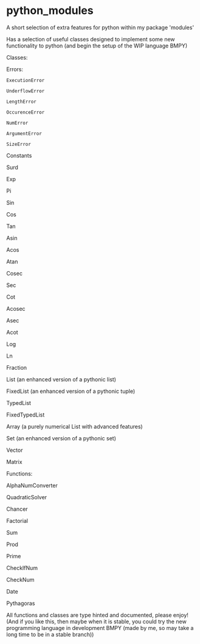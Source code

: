 # python_modules
A short selection of extra features for python within my package 'modules'


Has a selection of useful classes designed to implement some new functionality to python (and begin the setup of the WIP language BMPY)


Classes:

  Errors:
  
    ExecutionError
    
    UnderflowError
    
    LengthError
    
    OccurenceError
    
    NumError
    
    ArgumentError
    
    SizeError
  
  Constants
  
  Surd
  
  Exp
  
  Pi
  
  Sin
  
  Cos
  
  Tan
  
  Asin
  
  Acos
  
  Atan
  
  Cosec
  
  Sec
  
  Cot
  
  Acosec
  
  Asec
  
  Acot
  
  Log
  
  Ln
  
  Fraction
  
  List (an enhanced version of a pythonic list)
  
  FixedList (an enhanced version of a pythonic tuple)
  
  TypedList
  
  FixedTypedList
  
  Array (a purely numerical List with advanced features)
  
  Set (an enhanced version of a pythonic set)
  
  Vector
  
  Matrix


Functions:

  AlphaNumConverter
  
  QuadraticSolver
  
  Chancer
  
  Factorial
  
  Sum
  
  Prod
  
  Prime
  
  CheckIfNum
  
  CheckNum
  
  Date
  
  Pythagoras
 
 
All functions and classes are type hinted and documented, please enjoy!
(And if you like this, then maybe when it is stable, you could try the new programming language in development BMPY (made by me, so may take a long time to be in a stable branch))
